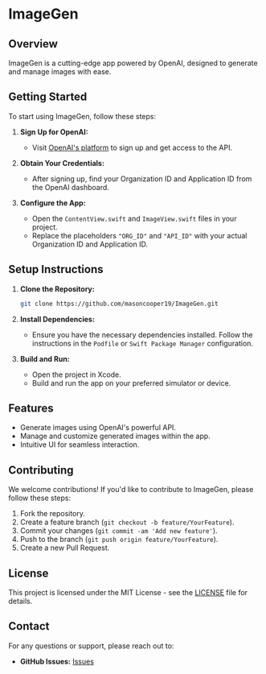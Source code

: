# ImageGen

## Overview

ImageGen is a cutting-edge app powered by OpenAI, designed to generate and manage images with ease. 

## Getting Started

To start using ImageGen, follow these steps:

1. **Sign Up for OpenAI:**
   - Visit [OpenAI's platform](https://platform.openai.com) to sign up and get access to the API.

2. **Obtain Your Credentials:**
   - After signing up, find your Organization ID and Application ID from the OpenAI dashboard.

3. **Configure the App:**
   - Open the `ContentView.swift` and `ImageView.swift` files in your project.
   - Replace the placeholders `"ORG_ID"` and `"API_ID"` with your actual Organization ID and Application ID.

## Setup Instructions

1. **Clone the Repository:**
   ```bash
   git clone https://github.com/masoncooper19/ImageGen.git
   ```

2. **Install Dependencies:**
   - Ensure you have the necessary dependencies installed. Follow the instructions in the `Podfile` or `Swift Package Manager` configuration.

3. **Build and Run:**
   - Open the project in Xcode.
   - Build and run the app on your preferred simulator or device.

## Features

- Generate images using OpenAI's powerful API.
- Manage and customize generated images within the app.
- Intuitive UI for seamless interaction.

## Contributing

We welcome contributions! If you'd like to contribute to ImageGen, please follow these steps:

1. Fork the repository.
2. Create a feature branch (`git checkout -b feature/YourFeature`).
3. Commit your changes (`git commit -am 'Add new feature'`).
4. Push to the branch (`git push origin feature/YourFeature`).
5. Create a new Pull Request.

## License

This project is licensed under the MIT License - see the [LICENSE](LICENSE) file for details.

## Contact

For any questions or support, please reach out to:

- **GitHub Issues:** [Issues](https://github.com/masoncooper19/ImageGen/issues)
